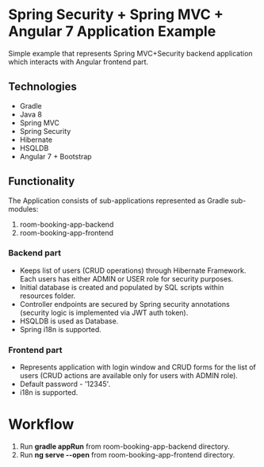 # Spring Security + Spring MVC + Angular 7 Application Example
Simple example that represents Spring MVC+Security backend application which interacts with Angular frontend part.

## Technologies
- Gradle
- Java 8
- Spring MVC 
- Spring Security
- Hibernate
- HSQLDB
- Angular 7 + Bootstrap


## Functionality
The Application consists of sub-applications represented as Gradle sub-modules:
1. room-booking-app-backend 
2. room-booking-app-frontend

### Backend part
- Keeps list of users (CRUD operations) through Hibernate Framework. Each users has either ADMIN or USER role for security purposes.
- Initial database is created and populated by SQL scripts within resources folder.
- Controller endpoints are secured by Spring security annotations (security logic is implemented via JWT auth token).
- HSQLDB is used as Database.
- Spring i18n is supported.


### Frontend part
- Represents application with login window and CRUD forms for the list of users (CRUD actions are available only for users with ADMIN role).
- Default password - '12345'.
- i18n is supported.


Workflow
========
1. Run **gradle appRun** from room-booking-app-backend directory.
2. Run **ng serve --open** from room-booking-app-frontend directory.
